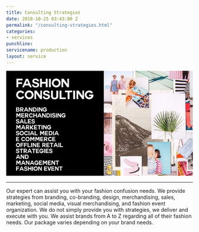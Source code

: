 ```yaml
---
title: Consulting Strategies
date: 2018-10-25 03:43:00 Z
permalink: "/consulting-strategies.html"
categories:
- services
punchline: 
servicename: production
layout: service
---
```


![services-production.jpg](/images/services/service-4.jpg)

---

Our expert can assist you with your fashion confusion needs. We provide strategies from branding, co-branding, design, merchandising, sales, marketing, social media, visual merchandising, and fashion event organization. We do not simply provide you with strategies, we deliver and execute with you. We assist brands from A to Z regarding all of their fashion needs. Our package varies depending on your brand needs.